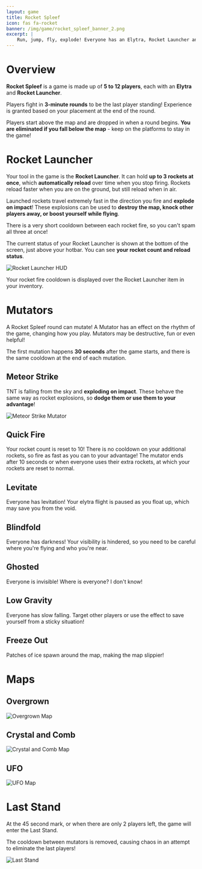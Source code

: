 ```yaml
---
layout: game
title: Rocket Spleef
icon: fas fa-rocket
banner: /img/game/rocket_spleef_banner_2.png
excerpt: |
    Run, jump, fly, explode! Everyone has an Elytra, Rocket Launcher and one life. Blast around the map without falling into the void to win. Last player standing / highest player, takes the prize.
---
```


# Overview

**Rocket Spleef** is a game is made up of **5 to 12 players**, each with an **Elytra** and **Rocket Launcher**.

Players fight in **3-minute rounds** to be the last player standing! Experience is granted based on your placement at the end of the round.

Players start above the map and are dropped in when a round begins. **You are eliminated if you fall below the map** - keep on the platforms to stay in the game!

# <i class="fas fa-rocket"></i> Rocket Launcher

Your tool in the game is the **Rocket Launcher**. It can hold **up to 3 rockets at once**, which **automatically reload** over time when you stop firing. Rockets reload faster when you are on the ground, but still reload when in air.

Launched rockets travel extremely fast in the direction you fire and **explode on impact**! These explosions can be used to **destroy the map, knock other players away, or boost yourself while flying**.

There is a very short cooldown between each rocket fire, so you can't spam all three at once!

The current status of your Rocket Launcher is shown at the bottom of the screen, just above your hotbar. You can see **your rocket count and reload status**.

![Rocket Launcher HUD](/img/game/rocket_launcher_hud.png)

Your rocket fire cooldown is displayed over the Rocket Launcher item in your inventory.

# <i class="fas fa-bacteria"></i> Mutators

A Rocket Spleef round can mutate! A Mutator has an effect on the rhythm of the game, changing how you play. Mutators may be destructive, fun or even helpful!

The first mutation happens **30 seconds** after the game starts, and there is the same cooldown at the end of each mutation.

## <i class="fas fa-meteor"></i> Meteor Strike

TNT is falling from the sky and **exploding on impact**. These behave the same way as rocket explosions, so **dodge them or use them to your advantage**!

![Meteor Strike Mutator](/img/game/meteor_strike_mutator.png)

## <i class="fas fa-arrow-up-wide-short"></i> Quick Fire

Your rocket count is reset to 10! There is no cooldown on your additional rockets, so fire as fast as you can to your advantage! The mutator ends after 10 seconds or when everyone uses their extra rockets, at which your rockets are reset to normal.

## <i class="fas fa-dove"></i> Levitate

Everyone has levitation! Your elytra flight is paused as you float up, which may save you from the void.

## <i class="fas fa-eye-slash"></i> Blindfold

Everyone has darkness! Your visibility is hindered, so you need to be careful where you're flying and who you're near.

## <i class="fas fa-ghost"></i> Ghosted

Everyone is invisible! Where is everyone? I don't know!

## <i class="fas fa-feather-pointed"></i> Low Gravity

Everyone has slow falling. Target other players or use the effect to save yourself from a sticky situation!

## <i class="fas fa-icicles"></i> Freeze Out

Patches of ice spawn around the map, making the map slippier!

# <i class="fas fa-map"></i> Maps

## <i class="fas fa-leaf"></i> Overgrown

![Overgrown Map](/img/game/rocket_spleef_map_overgrown.png)

## <i class="fas fa-gem"></i> Crystal and Comb

![Crystal and Comb Map](/img/game/rocket_spleef_map_crystal_and_comb.png)

## <i class="fas fa-user-astronaut"></i> UFO

![UFO Map](/img/game/rocket_spleef_map_ufo.png)

# Last Stand

At the 45 second mark, or when there are only 2 players left, the game will enter the Last Stand.

The cooldown between mutators is removed, causing chaos in an attempt to eliminate the last players!

![Last Stand](/img/game/rocket_spleef_last_stand.png)
